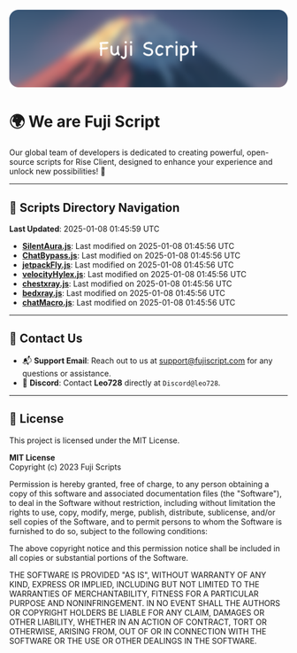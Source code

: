 ![Banner](.github/b.webp)

# 🌍 **We are Fuji Script**

Our global team of developers is dedicated to creating powerful, open-source scripts for Rise Client, designed to enhance your experience and unlock new possibilities! 🌟

---
<!-- SCRIPTS_NAVIGATION_START -->
## 📂 **Scripts Directory Navigation**

**Last Updated**: 2025-01-08 01:45:59 UTC

- **[SilentAura.js](scripts/SilentAura.js)**: Last modified on 2025-01-08 01:45:56 UTC
- **[ChatBypass.js](scripts/ChatBypass.js)**: Last modified on 2025-01-08 01:45:56 UTC
- **[jetpackFly.js](scripts/jetpackFly.js)**: Last modified on 2025-01-08 01:45:56 UTC
- **[velocityHylex.js](scripts/velocityHylex.js)**: Last modified on 2025-01-08 01:45:56 UTC
- **[chestxray.js](scripts/chestxray.js)**: Last modified on 2025-01-08 01:45:56 UTC
- **[bedxray.js](scripts/bedxray.js)**: Last modified on 2025-01-08 01:45:56 UTC
- **[chatMacro.js](scripts/chatMacro.js)**: Last modified on 2025-01-08 01:45:56 UTC

<!-- SCRIPTS_NAVIGATION_END -->

---

## 💬 **Contact Us**  
- 📬 **Support Email**: Reach out to us at [support@fujiscript.com](mailto:support@fujiscript.com) for any questions or assistance.  
- 💬 **Discord**: Contact **Leo728** directly at `Discord@leo728`.

---

## 📜 **License**

This project is licensed under the MIT License.  

**MIT License**  
Copyright (c) 2023 Fuji Scripts  

Permission is hereby granted, free of charge, to any person obtaining a copy of this software and associated documentation files (the "Software"), to deal in the Software without restriction, including without limitation the rights to use, copy, modify, merge, publish, distribute, sublicense, and/or sell copies of the Software, and to permit persons to whom the Software is furnished to do so, subject to the following conditions:  

The above copyright notice and this permission notice shall be included in all copies or substantial portions of the Software.  

THE SOFTWARE IS PROVIDED "AS IS", WITHOUT WARRANTY OF ANY KIND, EXPRESS OR IMPLIED, INCLUDING BUT NOT LIMITED TO THE WARRANTIES OF MERCHANTABILITY, FITNESS FOR A PARTICULAR PURPOSE AND NONINFRINGEMENT. IN NO EVENT SHALL THE AUTHORS OR COPYRIGHT HOLDERS BE LIABLE FOR ANY CLAIM, DAMAGES OR OTHER LIABILITY, WHETHER IN AN ACTION OF CONTRACT, TORT OR OTHERWISE, ARISING FROM, OUT OF OR IN CONNECTION WITH THE SOFTWARE OR THE USE OR OTHER DEALINGS IN THE SOFTWARE.  
